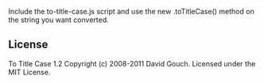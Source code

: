 Include the to-title-case.js script and use the new .toTitleCase() method on the string you want converted.

License
-------
To Title Case 1.2
Copyright (c) 2008-2011 David Gouch. Licensed under the MIT License.

